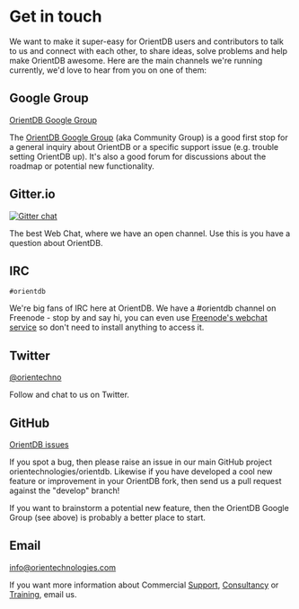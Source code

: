 # Get in touch

We want to make it super-easy for OrientDB users and contributors to talk to us and connect with each other, to share ideas, solve problems and help make OrientDB awesome. Here are the main channels we're running currently, we'd love to hear from you on one of them:

## Google Group
[OrientDB Google Group](https://groups.google.com/forum/#!forum/orient-database)

The [OrientDB Google Group](https://groups.google.com/forum/#!forum/orient-database) (aka Community Group) is a good first stop for a general inquiry about OrientDB or a specific support issue (e.g. trouble setting OrientDB up). It's also a good forum for discussions about the roadmap or potential new functionality.

## Gitter.io
[![Gitter chat](https://badges.gitter.im/orientechnologies/orientdb.png)](https://gitter.im/orientechnologies/orientdb)

The best Web Chat, where we have an open channel. Use this is you have a question about OrientDB.

## IRC
`#orientdb`

We're big fans of IRC here at OrientDB. We have a #orientdb channel on Freenode - stop by and say hi, you can even use [Freenode's webchat service](http://webchat.freenode.net/) so don't need to install anything to access it.

## Twitter
[@orientechno](https://twitter.com/orientechno)

Follow and chat to us on Twitter.

## GitHub
[OrientDB issues](https://github.com/orientechnologies/orientdb/issues?state=open)

If you spot a bug, then please raise an issue in our main GitHub project orientechnologies/orientdb. Likewise if you have developed a cool new feature or improvement in your OrientDB fork, then send us a pull request against the "develop" branch!

If you want to brainstorm a potential new feature, then the OrientDB Google Group (see above) is probably a better place to start.

## Email
[info@orientechnologies.com](mailto:info@orientechnologies.com)

If you want more information about Commercial [Support](http://www.orientechnologies.com/support/), [Consultancy](http://www.orientechnologies.com/consulting/) or [Training](http://www.orientechnologies.com/training/), email us.
